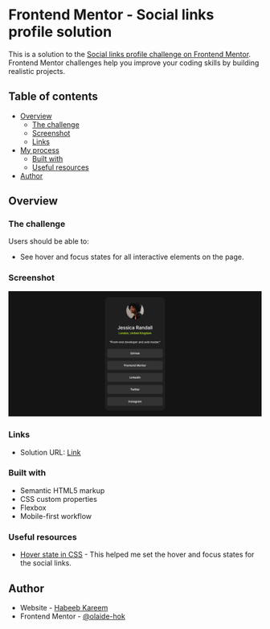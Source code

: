# Frontend Mentor - Social links profile solution

This is a solution to the [Social links profile challenge on Frontend Mentor](https://www.frontendmentor.io/challenges/social-links-profile-UG32l9m6dQ). Frontend Mentor challenges help you improve your coding skills by building realistic projects.

## Table of contents

-   [Overview](#overview)
    -   [The challenge](#the-challenge)
    -   [Screenshot](#screenshot)
    -   [Links](#links)
-   [My process](#my-process)
    -   [Built with](#built-with)
    -   [Useful resources](#useful-resources)
-   [Author](#author)

## Overview

### The challenge

Users should be able to:

-   See hover and focus states for all interactive elements on the page.

### Screenshot

![](./Social-links-profile.png)

### Links

-   Solution URL: [Link](https://olaide-hok.github.io/social-links-profile/)

### Built with

-   Semantic HTML5 markup
-   CSS custom properties
-   Flexbox
-   Mobile-first workflow

### Useful resources

-   [Hover state in CSS](https://developer.mozilla.org/en-US/docs/Web/CSS/:hover) - This helped me set the hover and focus states for the social links.

## Author

-   Website - [Habeeb Kareem](https://habeeb-dev.netlify.app)
-   Frontend Mentor - [@olaide-hok](https://www.frontendmentor.io/profile/olaide-hok)
